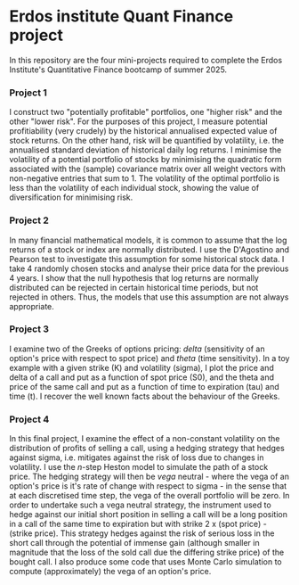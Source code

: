 # Erdos institute Quant Finance project

In this repository are the four mini-projects required to complete the Erdos Institute's Quantitative Finance bootcamp of summer 2025.

### Project 1

I construct two "potentially profitable" portfolios, one "higher risk" and the other "lower risk". For the purposes of this project, I measure potential profitiability (very crudely) by the historical annualised expected value of stock returns. On the other hand, risk will be quantified by volatility, i.e. the annualised standard deviation of historical daily log returns. I minimise the volatility of a potential portfolio of stocks by minimising the quadratic form associated with the (sample) covariance matrix over all weight vectors with non-negative entries that sum to 1. The volatility of the optimal portfolio is less than the volatility of each individual stock, showing the value of diversification for minimising risk. 

### Project 2

In many financial mathematical models, it is common to assume that the log returns of a stock or index are normally distributed. I use the D'Agostino and Pearson test to investigate this assumption for some historical stock data. I take 4 randomly chosen stocks and analyse their price data for the previous 4 years. I show that the null hypothesis that log returns are normally distributed can be rejected in certain historical time periods, but not rejected in others. Thus, the models that use this assumption are not always appropriate.

### Project 3

I examine two of the Greeks of options pricing: _delta_ (sensitivity of an option's price with respect to spot price) and _theta_ (time sensitivity). In a toy example with a given strike (K) and volatility (sigma), I plot the price and delta of a call and put as a function of spot price (S0), and the theta and price of the same call and put as a function of time to expiration (tau) and time (t). I recover the well known facts about the behaviour of the Greeks. 

### Project 4

In this final project, I examine the effect of a non-constant volatility on the distribution of profits of selling a call, using a hedging strategy that hedges against sigma, i.e. mitigates against the risk of loss due to changes in volatility. I use the _n_-step Heston model to simulate the path of a stock price. The hedging strategy will then be _vega_ neutral - where the vega of an option's price is it's rate of change with respect to sigma - in the sense that at each discretised time step, the vega of the overall portfolio will be zero. In order to undertake such a vega neutral strategy, the instrument used to hedge against our initial short position in selling a call will be a long position in a call of the same time to expiration but with strike 2 x (spot price) - (strike price). This strategy hedges against the risk of serious loss in the short call through the potential of immense gain (although smaller in magnitude that the loss of the sold call due the differing strike price) of the bought call. I also produce some code that uses Monte Carlo simulation to compute (approximately) the vega of an option's price.
